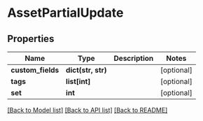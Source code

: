 # AssetPartialUpdate

## Properties

Name | Type | Description | Notes
------------ | ------------- | ------------- | -------------
**custom_fields** | **dict(str, str)** |  | [optional] 
**tags** | **list[int]** |  | [optional] 
**set** | **int** |  | [optional] 

[[Back to Model list]](../#documentation-for-models) [[Back to API list]](../#documentation-for-api-endpoints) [[Back to README]](../)


